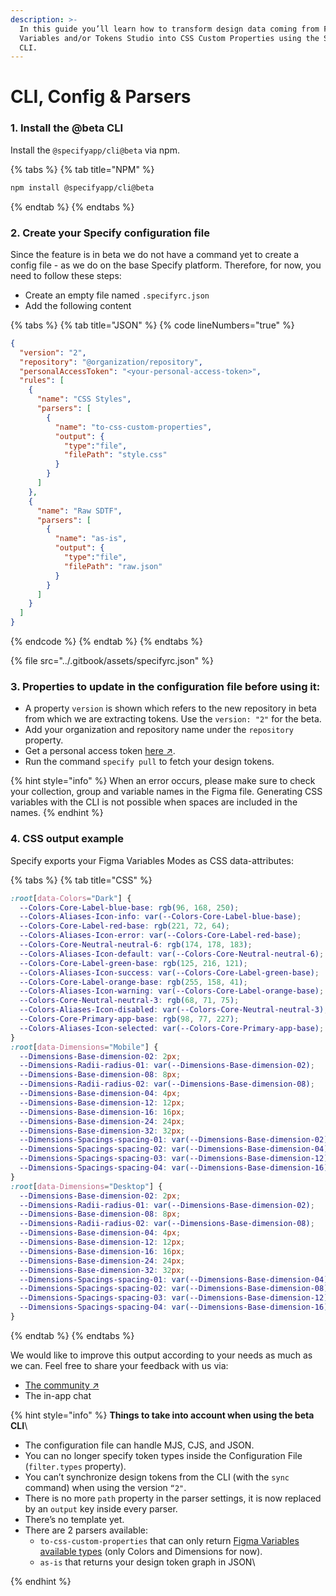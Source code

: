 ```yaml
---
description: >-
  In this guide you’ll learn how to transform design data coming from Figma
  Variables and/or Tokens Studio into CSS Custom Properties using the Specify
  CLI.
---
```


# CLI, Config & Parsers

### 1. Install the @beta CLI

Install the `@specifyapp/cli@beta` via npm.

{% tabs %}
{% tab title="NPM" %}
```bash
npm install @specifyapp/cli@beta 
```
{% endtab %}
{% endtabs %}

### 2. Create your Specify configuration file

Since the feature is in beta we do not have a command yet to create a config file - as we do on the base Specify platform. Therefore, for now, you need to follow these steps:

* Create an empty file named `.specifyrc.json`
* Add the following content

{% tabs %}
{% tab title="JSON" %}
{% code lineNumbers="true" %}
```json
{
  "version": "2",
  "repository": "@organization/repository",
  "personalAccessToken": "<your-personal-access-token>",
  "rules": [
    {
      "name": "CSS Styles",
      "parsers": [
        {
          "name": "to-css-custom-properties",
          "output": {
            "type":"file",
            "filePath": "style.css"
          }
        }
      ]
    },
    {
      "name": "Raw SDTF",
      "parsers": [
        {
          "name": "as-is",
          "output": {
            "type":"file",
            "filePath": "raw.json"
          }
        }
      ]
    }
  ]
}
```
{% endcode %}
{% endtab %}
{% endtabs %}

{% file src="../.gitbook/assets/specifyrc.json" %}

### 3. Properties to update in the configuration file before using it:

* A property `version` is shown which refers to the new repository in beta from which we are extracting tokens. Use the `version: "2"` for the beta.
* Add your organization and repository name under the `repository` property.
* Get a personal access token [here ↗︎](https://specifyapp.com/user/personal-access-tokens).
* Run the command `specify pull` to fetch your design tokens.

{% hint style="info" %}
When an error occurs, please make sure to check your collection, group and variable names in the Figma file. Generating CSS variables with the CLI is not possible when spaces are included in the names.
{% endhint %}

### 4. CSS output example

Specify exports your Figma Variables Modes as CSS data-attributes:

{% tabs %}
{% tab title="CSS" %}
```css
:root[data-Colors="Dark"] {
  --Colors-Core-Label-blue-base: rgb(96, 168, 250);
  --Colors-Aliases-Icon-info: var(--Colors-Core-Label-blue-base);
  --Colors-Core-Label-red-base: rgb(221, 72, 64);
  --Colors-Aliases-Icon-error: var(--Colors-Core-Label-red-base);
  --Colors-Core-Neutral-neutral-6: rgb(174, 178, 183);
  --Colors-Aliases-Icon-default: var(--Colors-Core-Neutral-neutral-6);
  --Colors-Core-Label-green-base: rgb(125, 216, 121);
  --Colors-Aliases-Icon-success: var(--Colors-Core-Label-green-base);
  --Colors-Core-Label-orange-base: rgb(255, 158, 41);
  --Colors-Aliases-Icon-warning: var(--Colors-Core-Label-orange-base);
  --Colors-Core-Neutral-neutral-3: rgb(68, 71, 75);
  --Colors-Aliases-Icon-disabled: var(--Colors-Core-Neutral-neutral-3);
  --Colors-Core-Primary-app-base: rgb(98, 77, 227);
  --Colors-Aliases-Icon-selected: var(--Colors-Core-Primary-app-base);
}
:root[data-Dimensions="Mobile"] {
  --Dimensions-Base-dimension-02: 2px;
  --Dimensions-Radii-radius-01: var(--Dimensions-Base-dimension-02);
  --Dimensions-Base-dimension-08: 8px;
  --Dimensions-Radii-radius-02: var(--Dimensions-Base-dimension-08);
  --Dimensions-Base-dimension-04: 4px;
  --Dimensions-Base-dimension-12: 12px;
  --Dimensions-Base-dimension-16: 16px;
  --Dimensions-Base-dimension-24: 24px;
  --Dimensions-Base-dimension-32: 32px;
  --Dimensions-Spacings-spacing-01: var(--Dimensions-Base-dimension-02);
  --Dimensions-Spacings-spacing-02: var(--Dimensions-Base-dimension-04);
  --Dimensions-Spacings-spacing-03: var(--Dimensions-Base-dimension-12);
  --Dimensions-Spacings-spacing-04: var(--Dimensions-Base-dimension-16);
}
:root[data-Dimensions="Desktop"] {
  --Dimensions-Base-dimension-02: 2px;
  --Dimensions-Radii-radius-01: var(--Dimensions-Base-dimension-02);
  --Dimensions-Base-dimension-08: 8px;
  --Dimensions-Radii-radius-02: var(--Dimensions-Base-dimension-08);
  --Dimensions-Base-dimension-04: 4px;
  --Dimensions-Base-dimension-12: 12px;
  --Dimensions-Base-dimension-16: 16px;
  --Dimensions-Base-dimension-24: 24px;
  --Dimensions-Base-dimension-32: 32px;
  --Dimensions-Spacings-spacing-01: var(--Dimensions-Base-dimension-04);
  --Dimensions-Spacings-spacing-02: var(--Dimensions-Base-dimension-08);
  --Dimensions-Spacings-spacing-03: var(--Dimensions-Base-dimension-12);
  --Dimensions-Spacings-spacing-04: var(--Dimensions-Base-dimension-16);
}
```
{% endtab %}
{% endtabs %}

We would like to improve this output according to your needs as much as we can. Feel free to share your feedback with us via:

* [The community ↗ ](https://feedback.specifyapp.com/beta-program)
* The in-app chat

{% hint style="info" %}
**Things to take into account when using the beta CLI**\


* The configuration file can handle MJS, CJS, and JSON.
* You can no longer specify token types inside the Configuration File (`filter.types` property).
* You can’t synchronize design tokens from the CLI (with the `sync` command) when using the version `“2"`.
* There is no more `path` property in the parser settings, it is now replaced by an `output` key inside every parser.
* There’s no template yet.
* There are 2 parsers available:
  * `to-css-custom-properties` that can only return [Figma Variables available types](https://help.figma.com/hc/en-us/articles/14506821864087/) (only Colors and Dimensions for now).
  * `as-is` that returns your design token graph in JSON\

{% endhint %}

